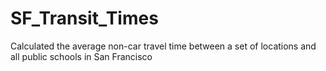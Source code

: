# SF_Transit_Times
Calculated the average non-car travel time between a set of locations and all public schools in San Francisco
